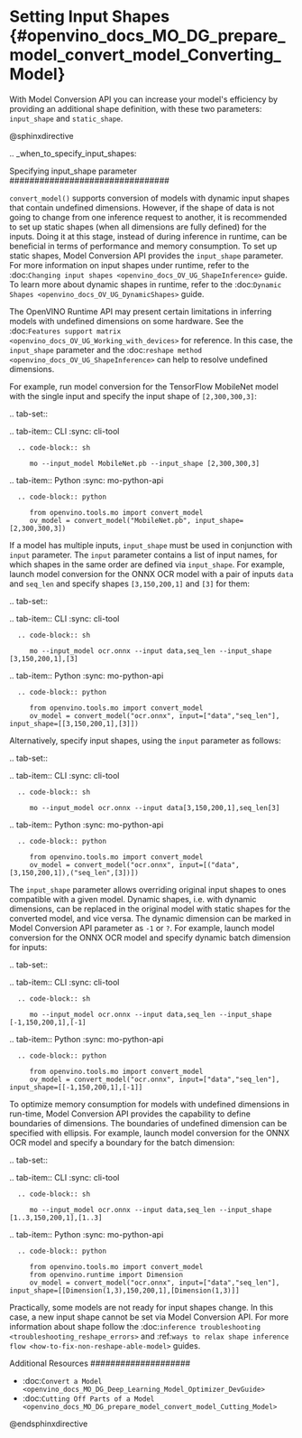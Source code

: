# Setting Input Shapes {#openvino_docs_MO_DG_prepare_model_convert_model_Converting_Model}

With Model Conversion API you can increase your model's efficiency by providing an additional shape definition, with these two parameters: `input_shape` and `static_shape`.

@sphinxdirective

.. _when_to_specify_input_shapes:


Specifying input_shape parameter
################################

``convert_model()`` supports conversion of models with dynamic input shapes that contain undefined dimensions.
However, if the shape of data is not going to change from one inference request to another,
it is recommended to set up static shapes (when all dimensions are fully defined) for the inputs.
Doing it at this stage, instead of during inference in runtime, can be beneficial in terms of performance and memory consumption.
To set up static shapes, Model Conversion API provides the ``input_shape`` parameter.
For more information on input shapes under runtime, refer to the :doc:`Changing input shapes <openvino_docs_OV_UG_ShapeInference>` guide.
To learn more about dynamic shapes in runtime, refer to the :doc:`Dynamic Shapes <openvino_docs_OV_UG_DynamicShapes>` guide.

The OpenVINO Runtime API may present certain limitations in inferring models with undefined dimensions on some hardware. See the :doc:`Features support matrix <openvino_docs_OV_UG_Working_with_devices>` for reference.
In this case, the ``input_shape`` parameter and the :doc:`reshape method <openvino_docs_OV_UG_ShapeInference>` can help to resolve undefined dimensions.

For example, run model conversion for the TensorFlow MobileNet model with the single input
and specify the input shape of ``[2,300,300,3]``:

.. tab-set::

   .. tab-item:: CLI
      :sync: cli-tool

      .. code-block:: sh

         mo --input_model MobileNet.pb --input_shape [2,300,300,3]

   .. tab-item:: Python
      :sync: mo-python-api

      .. code-block:: python

         from openvino.tools.mo import convert_model
         ov_model = convert_model("MobileNet.pb", input_shape=[2,300,300,3])


If a model has multiple inputs, ``input_shape`` must be used in conjunction with ``input`` parameter.
The ``input`` parameter contains a list of input names, for which shapes in the same order are defined via ``input_shape``.
For example, launch model conversion for the ONNX OCR model with a pair of inputs ``data`` and ``seq_len``
and specify shapes ``[3,150,200,1]`` and ``[3]`` for them:

.. tab-set::

   .. tab-item:: CLI
      :sync: cli-tool

      .. code-block:: sh

         mo --input_model ocr.onnx --input data,seq_len --input_shape [3,150,200,1],[3]

   .. tab-item:: Python
      :sync: mo-python-api

      .. code-block:: python

         from openvino.tools.mo import convert_model
         ov_model = convert_model("ocr.onnx", input=["data","seq_len"], input_shape=[[3,150,200,1],[3]])


Alternatively, specify input shapes, using the ``input`` parameter as follows:

.. tab-set::

   .. tab-item:: CLI
      :sync: cli-tool

      .. code-block:: sh

         mo --input_model ocr.onnx --input data[3,150,200,1],seq_len[3]

   .. tab-item:: Python
      :sync: mo-python-api

      .. code-block:: python

         from openvino.tools.mo import convert_model
         ov_model = convert_model("ocr.onnx", input=[("data",[3,150,200,1]),("seq_len",[3])])


The ``input_shape`` parameter allows overriding original input shapes to ones compatible with a given model.
Dynamic shapes, i.e. with dynamic dimensions, can be replaced in the original model with static shapes for the converted model, and vice versa.
The dynamic dimension can be marked in Model Conversion API parameter as ``-1`` or ``?``.
For example, launch model conversion for the ONNX OCR model and specify dynamic batch dimension for inputs:

.. tab-set::

   .. tab-item:: CLI
      :sync: cli-tool

      .. code-block:: sh

         mo --input_model ocr.onnx --input data,seq_len --input_shape [-1,150,200,1],[-1]

   .. tab-item:: Python
      :sync: mo-python-api

      .. code-block:: python

         from openvino.tools.mo import convert_model
         ov_model = convert_model("ocr.onnx", input=["data","seq_len"], input_shape=[[-1,150,200,1],[-1]]


To optimize memory consumption for models with undefined dimensions in run-time, Model Conversion API provides the capability to define boundaries of dimensions.
The boundaries of undefined dimension can be specified with ellipsis.
For example, launch model conversion for the ONNX OCR model and specify a boundary for the batch dimension:

.. tab-set::

   .. tab-item:: CLI
      :sync: cli-tool

      .. code-block:: sh

         mo --input_model ocr.onnx --input data,seq_len --input_shape [1..3,150,200,1],[1..3]

   .. tab-item:: Python
      :sync: mo-python-api

      .. code-block:: python

         from openvino.tools.mo import convert_model
         from openvino.runtime import Dimension
         ov_model = convert_model("ocr.onnx", input=["data","seq_len"], input_shape=[[Dimension(1,3),150,200,1],[Dimension(1,3)]]


Practically, some models are not ready for input shapes change.
In this case, a new input shape cannot be set via Model Conversion API.
For more information about shape follow the :doc:`inference troubleshooting <troubleshooting_reshape_errors>`
and :ref:`ways to relax shape inference flow <how-to-fix-non-reshape-able-model>` guides.

Additional Resources
####################

* :doc:`Convert a Model <openvino_docs_MO_DG_Deep_Learning_Model_Optimizer_DevGuide>`
* :doc:`Cutting Off Parts of a Model <openvino_docs_MO_DG_prepare_model_convert_model_Cutting_Model>`

@endsphinxdirective
